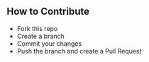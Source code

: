 ## How to Contribute
- Fork this repo
- Create a branch
- Commit your changes
- Push the branch and create a Pull Request
